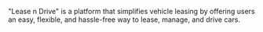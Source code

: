 "Lease n Drive" is a platform that simplifies vehicle leasing by offering users an easy, flexible, and hassle-free way to lease, manage, and drive cars.
